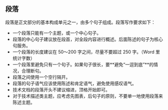 ## 段落

段落是正文部分的基本构成单元之一，由多个句子组成。段落写作要求如下：

- 一个段落只能有一个主题，或一个中心句子。
- 段落的中心句子建议放在段首，对全段内容进行概述。后面陈述的句子为核心句服务。
- 一个段落的长度建议在 50～200 字之间，尽量不要超过 250 字。（Word 里统计字数）
- 一个段落里避免只有一个句子。如果句子很长，要**避免“一逗到底”**的情况，合理断句。
- 段落之间使用一个空行隔开。
- 段落的句子语气应该使用陈述和肯定语气，避免使用感叹语气。
- 技术文档的段落开头不建议缩进，顶格开始即可。
- 对于技术描述类主题，应考虑先图表，后句子的原则，不要单一地使用段落来陈述主题。
